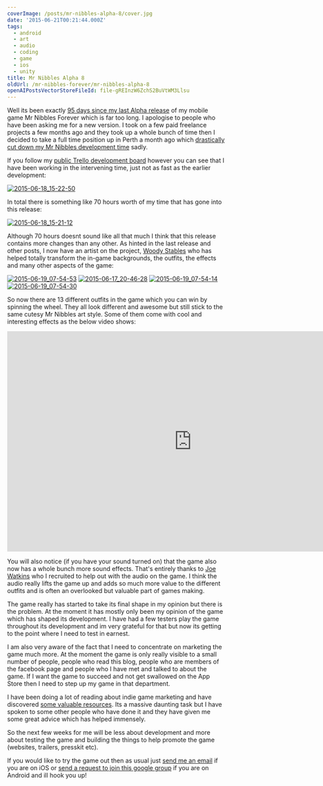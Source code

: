 ```yaml
---
coverImage: /posts/mr-nibbles-alpha-8/cover.jpg
date: '2015-06-21T00:21:44.000Z'
tags:
  - android
  - art
  - audio
  - coding
  - game
  - ios
  - unity
title: Mr Nibbles Alpha 8
oldUrl: /mr-nibbles-forever/mr-nibbles-alpha-8
openAIPostsVectorStoreFileId: file-gREInzW6ZchS2BuVtWM3Llsu
---
```


Well its been exactly [95 days since my last Alpha release](https://www.mikecann.co.uk/myprojects/mr-nibbles-forever/mr-nibbles-forever-alpha-7/) of my mobile game Mr Nibbles Forever which is far too long. I apologise to people who have been asking me for a new version. I took on a few paid freelance projects a few months ago and they took up a whole bunch of time then I decided to take a full time position up in Perth a month ago which [drastically cut down my Mr Nibbles development time](https://www.mikecann.co.uk/uncategorized/started-work-at-thebroth-in-perth/) sadly.

<!-- more -->

If you follow my [public Trello development board](https://trello.com/b/Ic11WQzF/mr-nibbles-forever) however you can see that I have been working in the intervening time, just not as fast as the earlier development:

[![2015-06-18_15-22-50](https://www.mikecann.co.uk/wp-content/uploads/2015/06/2015-06-18_15-22-50-1024x525.png)](https://www.mikecann.co.uk/wp-content/uploads/2015/06/2015-06-18_15-22-50.png)

In total there is something like 70 hours worth of my time that has gone into this release:

[![2015-06-18_15-21-12](https://www.mikecann.co.uk/wp-content/uploads/2015/06/2015-06-18_15-21-12.png)](https://www.mikecann.co.uk/wp-content/uploads/2015/06/2015-06-18_15-21-12.png)

Although 70 hours doesnt sound like all that much I think that this release contains more changes than any other. As hinted in the last release and other posts, I now have an artist on the project, [Woody Stables](https://twitter.com/woodystables) who has helped totally transform the in-game backgrounds, the outfits, the effects and many other aspects of the game:

[![2015-06-19_07-54-53](https://www.mikecann.co.uk/wp-content/uploads/2015/06/2015-06-19_07-54-53-1024x575.png)](https://www.mikecann.co.uk/wp-content/uploads/2015/06/2015-06-19_07-54-53.png)
[![2015-06-17_20-46-28](https://www.mikecann.co.uk/wp-content/uploads/2015/06/2015-06-17_20-46-28-1024x766.jpg)](https://www.mikecann.co.uk/wp-content/uploads/2015/06/2015-06-17_20-46-28.jpg)
[![2015-06-19_07-54-14](https://www.mikecann.co.uk/wp-content/uploads/2015/06/2015-06-19_07-54-14-1024x576.jpg)](https://www.mikecann.co.uk/wp-content/uploads/2015/06/2015-06-19_07-54-14.jpg)
[![2015-06-19_07-54-30](https://www.mikecann.co.uk/wp-content/uploads/2015/06/2015-06-19_07-54-30-1024x576.jpg)](https://www.mikecann.co.uk/wp-content/uploads/2015/06/2015-06-19_07-54-30.jpg)

So now there are 13 different outfits in the game which you can win by spinning the wheel. They all look different and awesome but still stick to the same cutesy Mr Nibbles art style. Some of them come with cool and interesting effects as the below video shows:

<iframe width="854" height="510" src="https://www.youtube.com/embed/aN5S0zMux30" frameborder="0" allowfullscreen></iframe>

You will also notice (if you have your sound turned on) that the game also now has a whole bunch more sound effects. That's entirely thanks to [Joe Watkins](https://twitter.com/watkinsonic) who I recruited to help out with the audio on the game. I think the audio really lifts the game up and adds so much more value to the different outfits and is often an overlooked but valuable part of games making.

The game really has started to take its final shape in my opinion but there is the problem. At the moment it has mostly only been my opinion of the game which has shaped its development. I have had a few testers play the game throughout its development and im very grateful for that but now its getting to the point where I need to test in earnest.

I am also very aware of the fact that I need to concentrate on marketing the game much more. At the moment the game is only really visible to a small number of people, people who read this blog, people who are members of the facebook page and people who I have met and talked to about the game. If I want the game to succeed and not get swallowed on the App Store then I need to step up my game in that department.

I have been doing a lot of reading about indie game marketing and have discovered [some valuable resources](https://vgamemarketing.com/). Its a massive daunting task but I have spoken to some other people who have done it and they have given me some great advice which has helped immensely.

So the next few weeks for me will be less about development and more about testing the game and building the things to help promote the game (websites, trailers, presskit etc).

If you would like to try the game out then as usual just [send me an email](mailto:mike.cann@gmail.com) if you are on iOS or [send a request to join this google group](https://plus.google.com/communities/100690884724496136044?gclid=CJSZo8WqgsACFVZwvAodlo0AHQ&dclid=CODB18WqgsACFVQZvAodWV4ATQ) if you are on Android and ill hook you up!

